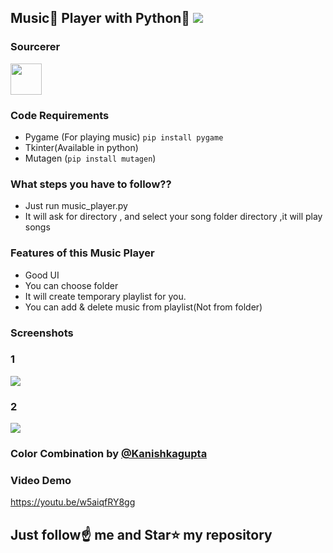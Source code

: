 ##  Music🎵 Player with Python🐍 [![](https://img.shields.io/github/license/sourcerer-io/hall-of-fame.svg)](https://github.com/Spidy20/Music_Player_Python/blob/master/LICENSE)

### Sourcerer
<a href="https://sourcerer.io/spidy20"><img src="https://avatars2.githubusercontent.com/u/42056100?v=4" height="50px" width="50px" alt=""/></a>


### Code Requirements
- Pygame (For playing music) `pip install pygame`
- Tkinter(Available in python) 
- Mutagen (`pip install mutagen`)


### What steps you have to follow??
- Just run music_player.py
- It will ask for directory , and select your song folder directory ,it will play songs

### Features of this Music Player
- Good UI
- You can choose folder
- It will create temporary playlist for you.
- You can add & delete music from playlist(Not from folder)

### Screenshots

### 1
<img src="https://github.com/Spidy20/Music_Player_Python/blob/master/Screenshot%20(125).png">

### 2
<img src="https://github.com/Spidy20/Music_Player_Python/blob/master/Screenshot%20(126).png">

### Color Combination by [@Kanishkagupta](https://youtu.be/2xW6TP4Yojg)


### Video Demo
https://youtu.be/w5aiqfRY8gg



## Just follow☝️ me and Star⭐ my repository 
